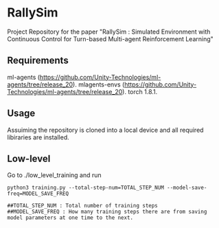 # RallySim
Project Repository for the paper "RallySim : Simulated Environment with Continuous Control for Turn-based Multi-agent Reinforcement Learning"

## Requirements
ml-agents (https://github.com/Unity-Technologies/ml-agents/tree/release_20).
mlagents-envs (https://github.com/Unity-Technologies/ml-agents/tree/release_20).
torch 1.8.1.

## Usage
Assuiming the repository is cloned into a local device and all required libiraries are installed.

## Low-level
Go to ./low_level_training and run
```
python3 training.py --total-step-num=TOTAL_STEP_NUM --model-save-freq=MODEL_SAVE_FREQ

##TOTAL_STEP_NUM : Total number of training steps
##MODEL_SAVE_FREQ : How many training steps there are from saving model parameters at one time to the next.
```


